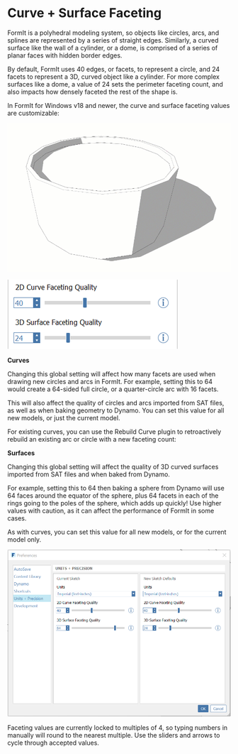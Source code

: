 # Curve + Surface Faceting

FormIt is a polyhedral modeling system, so objects like circles, arcs, and splines are represented by a series of straight edges. Similarly, a curved surface like the wall of a cylinder, or a dome, is comprised of a series of planar faces with hidden border edges.

By default, FormIt uses 40 edges, or facets, to represent a circle, and 24 facets to represent a 3D, curved object like a cylinder. For more complex surfaces like a dome, a value of 24 sets the perimeter faceting count, and also impacts how densely faceted the rest of the shape is.

In FormIt for Windows v18 and newer, the curve and surface faceting values are customizable:

![](../.gitbook/assets/faceting_planter.gif)

![](../.gitbook/assets/faceting.png)

**Curves**

Changing this global setting will affect how many facets are used when drawing new circles and arcs in FormIt. For example, setting this to 64 would create a 64-sided full circle, or a quarter-circle arc with 16 facets.

This will also affect the quality of circles and arcs imported from SAT files, as well as when baking geometry to Dynamo. You can set this value for all new models, or just the current model.

For existing curves, you can use the Rebuild Curve plugin to retroactively rebuild an existing arc or circle with a new faceting count:

**Surfaces**

Changing this global setting will affect the quality of 3D curved surfaces imported from SAT files and when baked from Dynamo. 

For example, setting this to 64 then baking a sphere from Dynamo will use 64 faces around the equator of the sphere, plus 64 facets in each of the rings going to the poles of the sphere, which adds up quickly! Use higher values with caution, as it can affect the performance of FormIt in some cases.

As with curves, you can set this value for all new models, or for the current model only.

![](../.gitbook/assets/units-+-precision.png)

Faceting values are currently locked to multiples of 4, so typing numbers in manually will round to the nearest multiple. Use the sliders and arrows to cycle through accepted values.

